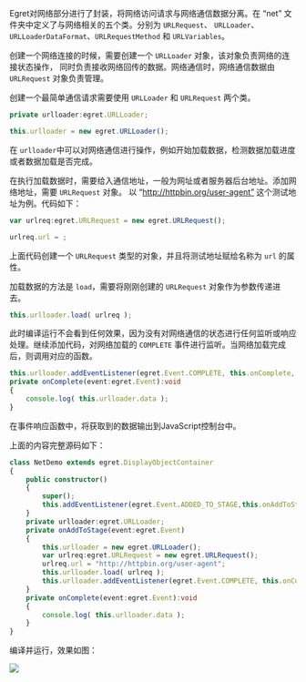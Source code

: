 Egret对网络部分进行了封装，将网络访问请求与网络通信数据分离。在 “net” 文件夹中定义了与网络相关的五个类。分别为 `URLRequest`、 `URLLoader`、`URLLoaderDataFormat`、`URLRequestMethod` 和 `URLVariables`。

创建一个网络连接的时候，需要创建一个 `URLLoader` 对象，该对象负责网络的连接状态操作， 同时负责接收网络回传的数据。网络通信时，网络通信数据由 `URLRequest` 对象负责管理。

创建一个最简单通信请求需要使用 `URLLoader` 和 `URLRequest` 两个类。

``` typescript
private urlloader:egret.URLLoader;

this.urlloader = new egret.URLLoader();
``` 

在 `urlloader`中可以对网络通信进行操作，例如开始加载数据，检测数据加载进度或者数据加载是否完成。

在执行加载数据时，需要给入通信地址，一般为网址或者服务器后台地址。添加网络地址，需要 `URLRequest` 对象。 以 “http://httpbin.org/user-agent” 这个测试地址为例。代码如下：

``` typescript
var urlreq:egret.URLRequest = new egret.URLRequest();

urlreq.url = ;
``` 

上面代码创建一个 `URLRequest` 类型的对象，并且将测试地址赋给名称为 `url` 的属性。

加载数据的方法是 `load`，需要将刚刚创建的 `URLRequest` 对象作为参数传递进去。

``` typescript
this.urlloader.load( urlreq );
``` 

此时编译运行不会看到任何效果，因为没有对网络通信的状态进行任何监听或响应处理。继续添加代码，对网络加载的 `COMPLETE` 事件进行监听。当网络加载完成后，则调用对应的函数。

``` typescript
this.urlloader.addEventListener(egret.Event.COMPLETE, this.onComplete, this);
private onComplete(event:egret.Event):void
{
    console.log( this.urlloader.data );
}
``` 

在事件响应函数中，将获取到的数据输出到JavaScript控制台中。

上面的内容完整源码如下：

``` typescript
class NetDemo extends egret.DisplayObjectContainer
{
    public constructor()
    {
        super();
        this.addEventListener(egret.Event.ADDED_TO_STAGE,this.onAddToStage,this);
    }
    private urlloader:egret.URLLoader;
    private onAddToStage(event:egret.Event)
    {
        this.urlloader = new egret.URLLoader();
        var urlreq:egret.URLRequest = new egret.URLRequest();
        urlreq.url = "http://httpbin.org/user-agent";
        this.urlloader.load( urlreq );
        this.urlloader.addEventListener(egret.Event.COMPLETE, this.onComplete, this);
    }
    private onComplete(event:egret.Event):void
    {
        console.log( this.urlloader.data );
    }
}
``` 

编译并运行，效果如图：

![](568b42efcca3a.png)
